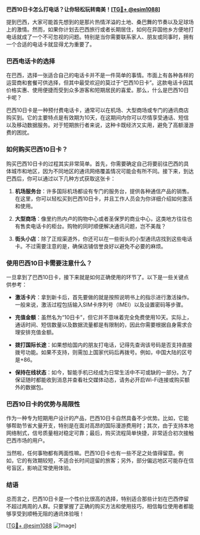 **巴西10日卡怎么打电话？让你轻松玩转南美！[[TG💪+ @esim1088](https://t.me/s/esim1088)]**

提到巴西，大家可能首先想到的是那片热情洋溢的土地、桑巴舞的节奏以及足球场上的激情。然而，如果你计划去巴西旅行或者长期居住，如何在异国他乡方便地打电话就成了一个不可忽视的问题。特别是当你需要联系家人、朋友或同事时，拥有一个合适的电话卡就显得尤为重要了。

### 巴西电话卡的选择

在巴西，选择一张适合自己的电话卡并不是一件简单的事情。市面上有各种各样的运营商和套餐可供选择，但其中最受欢迎的莫过于“巴西10日卡”。这款电话卡因其价格实惠、使用便捷而受到众多游客和短期居民的喜爱。那么，什么是巴西10日卡呢？

巴西10日卡是一种预付费电话卡，通常可以在机场、大型商场或专门的通讯商店购买到。它的主要特点是有效期为10天，在这期间内你可以尽情享受通话、短信以及移动数据服务。对于短期旅行者来说，这种卡既经济又实用，避免了高额漫游费的困扰。

### 如何购买巴西10日卡？

购买巴西10日卡的过程其实非常简单。首先，你需要确定自己将要前往巴西的具体城市和地区，因为不同地区的通讯网络覆盖情况可能会有所不同。接下来，到达巴西后，你可以通过以下几种方式获取这张卡：

1. **机场服务台**：许多国际机场都设有专门的服务台，提供各种通信产品的销售。在这里，你可以轻松买到巴西10日卡，并且工作人员会为你详细介绍如何激活和使用。
   
2. **大型商场**：像里约热内卢的购物中心或者圣保罗的商业中心，这类地方往往也有售卖电话卡的柜台。购物的同时顺便解决通讯问题，岂不美哉？

3. **街头小店**：除了正规渠道外，你还可以在一些街头的小型通讯店找到这些电话卡。不过需要注意的是，确保店铺信誉良好以避免不必要的麻烦。

### 使用巴西10日卡需要注意什么？

一旦拿到了巴西10日卡，接下来就是如何正确使用的环节了。以下是一些关键点供参考：

- **激活卡片**：拿到新卡后，首先要做的就是按照说明书上的指示进行激活操作。一般来说，激活过程包括输入SIM卡序列号（IMEI）以及设置密码等步骤。
  
- **充值金额**：虽然名为“10日卡”，但它并不意味着完全免费使用10天。实际上，通话时间、短信数量以及数据流量都是有限制的，因此你需要根据自身需求合理安排充值金额。

- **拨打国际长途**：如果想给国内的朋友打电话，记得先查询该号码是否支持直接拨号功能。如果不支持，则需加上国家代码后再拨号。例如，中国大陆的区号是+86。

- **保持在线状态**：如今，智能手机已经成为日常生活中不可或缺的一部分。为了保证随时都能收到消息并查看社交媒体动态，请务必开启Wi-Fi连接或购买额外的数据包。

### 巴西10日卡的优势与局限性

作为一种专为短期用户设计的产品，巴西10日卡自然具备不少优势。比如，它能够帮助节省大量开支，特别是在面对高昂的国际漫游费用时；其次，由于支持本地网络制式，信号质量相对稳定可靠；最后，购买流程简单快捷，非常适合初次接触巴西市场的用户。

当然啦，任何事物都有两面性嘛。巴西10日卡也有一些不足之处值得留意。例如，它的有效期较短，不适合长时间逗留的旅客；另外，部分偏远地区可能存在信号盲区，影响正常使用体验。

### 结语

总而言之，巴西10日卡是一个性价比很高的选择，特别适合那些计划在巴西停留不超过两周的人群。只要掌握了正确的购买方法和使用技巧，相信每位使用者都能够享受到顺畅无阻的通讯体验哦！

[[TG💪+ @esim1088](https://t.me/s/esim1088) ![Image](https://i.postimg.cc/4NQfJmqS/Snipaste-2025-05-13-00-14-12.png)]